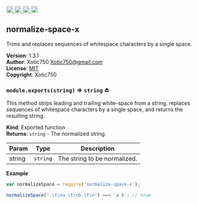 <a href="https://travis-ci.org/Xotic750/normalize-space-x"
   title="Travis status">
<img
   src="https://travis-ci.org/Xotic750/normalize-space-x.svg?branch=master"
   alt="Travis status" height="18"/>
</a>
<a href="https://david-dm.org/Xotic750/normalize-space-x"
   title="Dependency status">
<img src="https://david-dm.org/Xotic750/normalize-space-x.svg"
   alt="Dependency status" height="18"/>
</a>
<a href="https://david-dm.org/Xotic750/normalize-space-x#info=devDependencies"
   title="devDependency status">
<img src="https://david-dm.org/Xotic750/normalize-space-x/dev-status.svg"
   alt="devDependency status" height="18"/>
</a>
<a href="https://badge.fury.io/js/normalize-space-x" title="npm version">
<img src="https://badge.fury.io/js/normalize-space-x.svg"
   alt="npm version" height="18"/>
</a>
<a name="module_normalize-space-x"></a>

## normalize-space-x
Trims and replaces sequences of whitespace characters by a single space.

**Version**: 1.3.1  
**Author**: Xotic750 <Xotic750@gmail.com>  
**License**: [MIT](&lt;https://opensource.org/licenses/MIT&gt;)  
**Copyright**: Xotic750  
<a name="exp_module_normalize-space-x--module.exports"></a>

### `module.exports(string)` ⇒ <code>string</code> ⏏
This method strips leading and trailing white-space from a string,
replaces sequences of whitespace characters by a single space,
and returns the resulting string.

**Kind**: Exported function  
**Returns**: <code>string</code> - The normalized string.  

| Param | Type | Description |
| --- | --- | --- |
| string | <code>string</code> | The string to be normalized. |

**Example**  
```js
var normalizeSpace = require('normalize-space-x');

normalizeSpace(' \t\na \t\nb \t\n') === 'a b'; // true
```
